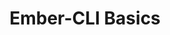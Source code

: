 ---
layout: workshop
title: Ember-CLI Basics
permalink: "/workshops/2016-12-19-ember-cli-basics"
category: Front End Development
description: "Ember-cli is truly a world class build tool, and it's more capable and
  versatile than most people think! \n\nWe need look no further for proof of its impact
  than angular-cli and react-create-app, as continuations of the idea that Single
  Page Apps are deserving of first class tools, optimized for their specific needs."
---